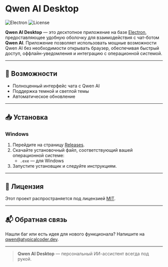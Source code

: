# Qwen AI Desktop

![Electron](https://img.shields.io/badge/Electron-10.0%2B-blue?logo=electron)
![License](https://img.shields.io/badge/License-MIT-green)

**Qwen AI Desktop** — это десктопное приложение на базе [Electron](https://www.electronjs.org/), предоставляющее удобную оболочку для взаимодействия с чат-ботом **Qwen AI**. Приложение позволяет использовать мощные возможности Qwen AI без необходимости открывать браузер, обеспечивая быстрый доступ, оффлайн-уведомления и интеграцию с операционной системой.

---

## 📌 Возможности

- Полноценный интерфейс чата с Qwen AI
- Поддержка темной и светлой темы
- Автоматическое обновление

---

## 📥 Установка

### Windows

1. Перейдите на страницу [Releases](https://github.com/ваш-профиль/qwen-ai-desktop/releases).
2. Скачайте установочный файл, соответствующий вашей операционной системе:
   - `.exe` — для Windows
3. Запустите установщик и следуйте инструкциям.

---

## 📜 Лицензия

Этот проект распространяется под лицензией [MIT](LICENSE).

---

## 📬 Обратная связь

Нашли баг или есть идея для нового функционала? Напишите на [qwen@atypicalcoder.dev](mailto:qwen@atypicalcoder.dev).

---

> **Qwen AI Desktop** — персональный ИИ-ассистент всегда под рукой.
